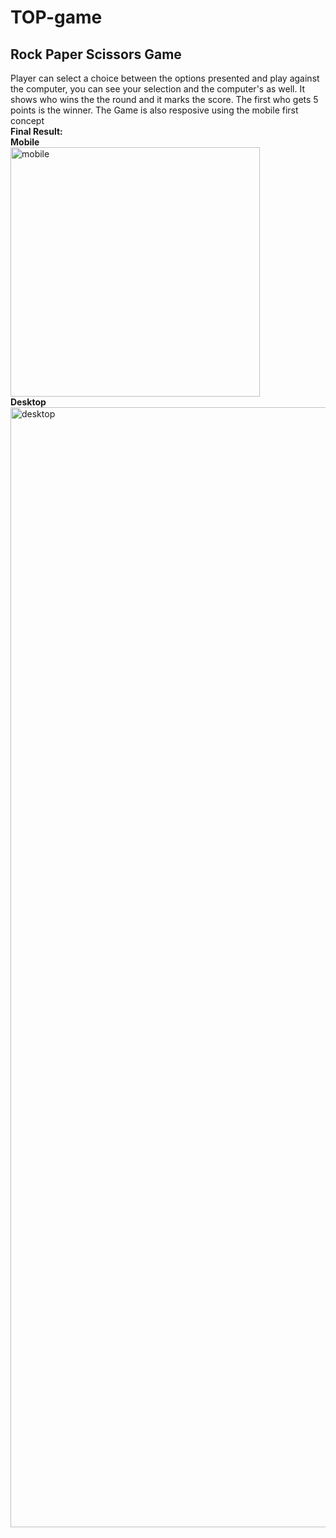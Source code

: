 # TOP-game
## Rock Paper Scissors Game

Player can select a choice between the options presented and play against the computer, you can see your selection and the computer's as well.
It shows who wins the the round and it marks the score. The first who gets 5 points is the winner.
The Game is also resposive using the mobile first concept
<br/>
**Final Result:**
<br/>
**Mobile**
<br/>
<img width="399" alt="mobile" src="https://user-images.githubusercontent.com/70964544/219977504-3eba54e1-566a-4eb0-95b2-3035cbaab0c4.png">
<br/>
**Desktop**
<img width="1792" alt="desktop" src="https://user-images.githubusercontent.com/70964544/219977374-bef2b257-e312-4261-96bd-97f1f5ce34dd.png">


